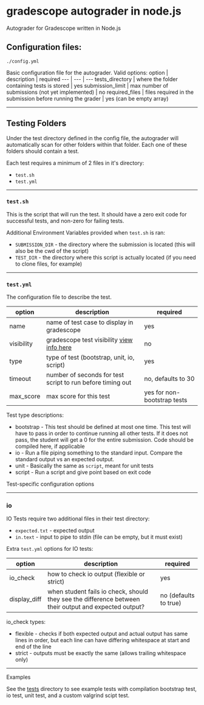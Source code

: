 # gradescope autograder in node.js

Autograder for Gradescope written in Node.js

## Configuration files:

`./config.yml`

Basic configuration file for the autograder. Valid options:
option | description | required
--- | --- | ---
tests_directory | where the folder containing tests is stored | yes
submission_limit | max number of submissions (not yet implemented) | no
required_files | files required in the submission before running the grader | yes (can be empty array)

___

## Testing Folders

Under the test directory defined in the config file, the autograder will automatically scan for other folders within that folder.
Each one of these folders should contain a test.

Each test requires a minimum of 2 files in it's directory:
- `test.sh`
- `test.yml`

___

### `test.sh`

This is the script that will run the test. It should have a zero exit code for successful tests, and non-zero for failing tests.

Additional Environment Variables provided when `test.sh` is ran:
- `SUBMISSION_DIR` - the directory where the submission is located (this will also be the cwd of the script)
- `TEST_DIR` - the directory where this script is actually located (if you need to clone files, for example) 

___

### `test.yml`

The configuration file to describe the test.

option | description | required
--- | --- | ---
name | name of test case to display in gradescope | yes 
visibility | gradescope test visibility [view info here](https://gradescope-autograders.readthedocs.io/en/latest/specs/) | no
type | type of test (bootstrap, unit, io, script) | yes
timeout | number of seconds for test script to run before timing out | no, defaults to 30
max_score | max score for this test | yes for non-bootstrap tests

Test type descriptions:
- bootstrap - This test should be defined at most one time. This test will have to pass in order to continue running all other tests. If it does not pass, the student will get a 0 for the entire submission. Code should be compiled here, if applicable
- io - Run a file piping something to the standard input. Compare the standard output vs an expected output.
- unit - Basically the same as `script`, meant for unit tests
- script - Run a script and give point based on exit code

Test-specific configuration options

___

### io

IO Tests require two additional files in their test directory:
- `expected.txt` - expected output
- `in.text` - input to pipe to stdin (file can be empty, but it must exist)

Extra `test.yml` options for IO tests:

option | description | required
--- | --- | ---
io_check | how to check io output (flexible or strict) | yes 
display_diff | when student fails io check, should they see the difference between their output and expected output? | no (defaults to true)

io_check types:
- flexible - checks if both expected output and actual output has same lines in order, but each line can have differing whitespace at start and end of the line
- strict - outputs must be exactly the same (allows trailing whitespace only)

___

Examples

See the [tests](/tests/) directory to see example tests with compilation bootstrap test, io test, unit test,
and a custom valgrind scipt test.
